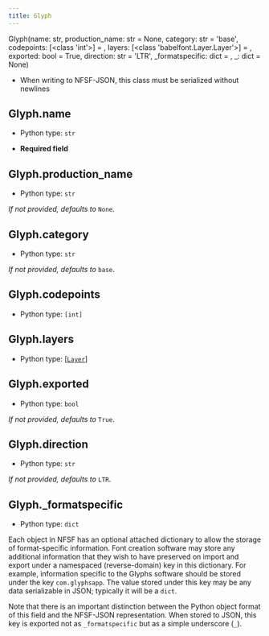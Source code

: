 ```yaml
---
title: Glyph
---
```

Glyph(name: str, production_name: str = None, category: str = 'base', codepoints: [<class 'int'>] = <factory>, layers: [<class 'babelfont.Layer.Layer'>] = <factory>, exported: bool = True, direction: str = 'LTR', _formatspecific: dict = <factory>, _: dict = None)
* When writing to NFSF-JSON, this class must be serialized without newlines
## Glyph.name

* Python type: `str`

* **Required field**




## Glyph.production_name

* Python type: `str`


*If not provided, defaults to* `None`.


## Glyph.category

* Python type: `str`


*If not provided, defaults to* `base`.


## Glyph.codepoints

* Python type: `[int]`




## Glyph.layers

* Python type: [[`Layer`](Layer.html)]




## Glyph.exported

* Python type: `bool`


*If not provided, defaults to* `True`.


## Glyph.direction

* Python type: `str`


*If not provided, defaults to* `LTR`.


## Glyph._formatspecific

* Python type: `dict`


Each object in NFSF has an optional attached dictionary to allow the storage
of format-specific information. Font creation software may store any additional
information that they wish to have preserved on import and export under a
namespaced (reverse-domain) key in this dictionary. For example, information
specific to the Glyphs software should be stored under the key `com.glyphsapp`.
The value stored under this key may be any data serializable in JSON; typically
it will be a `dict`.

Note that there is an important distinction between the Python object format
of this field and the NFSF-JSON representation. When stored to JSON, this key
is exported not as `_formatspecific` but as a simple underscore (`_`).



